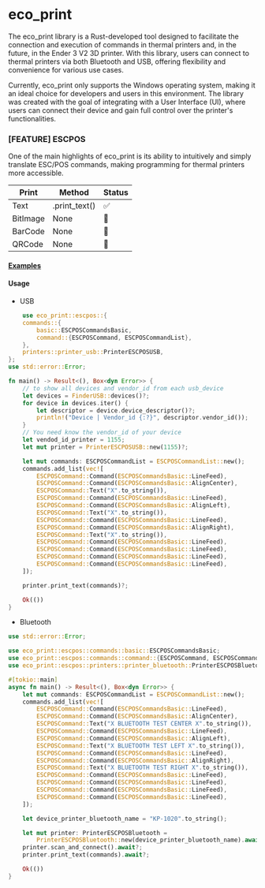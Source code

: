 # eco_print

The eco_print library is a Rust-developed tool designed to facilitate the connection and execution of commands in thermal printers and, in the future, in the Ender 3 V2 3D printer. With this library, users can connect to thermal printers via both Bluetooth and USB, offering flexibility and convenience for various use cases.

Currently, eco_print only supports the Windows operating system, making it an ideal choice for developers and users in this environment. The library was created with the goal of integrating with a User Interface (UI), where users can connect their device and gain full control over the printer's functionalities.


### [FEATURE] ESCPOS
One of the main highlights of eco_print is its ability to intuitively and simply translate ESC/POS commands, making programming for thermal printers more accessible.

| Print    |  Method       | Status |
|----------|---------------|--------|
| Text     | .print_text() |   ✅   |
| BitImage | None          |   🚧   |
| BarCode  | None          |   🚧   |
| QRCode   | None          |   🚧   |


#### <a href="/examples/">Examples</a>

#### Usage
- USB
```rust
    use eco_print::escpos::{
    commands::{
        basic::ESCPOSCommandsBasic,
        command::{ESCPOSCommand, ESCPOSCommandList},
    },
    printers::printer_usb::PrinterESCPOSUSB,
};
use std::error::Error;

fn main() -> Result<(), Box<dyn Error>> {
    // to show all devices and vendor_id from each usb_device
    let devices = FinderUSB::devices()?;
    for device in devices.iter() {
        let descriptor = device.device_descriptor()?;
        println!("Device | Vendor_id {:?}", descriptor.vendor_id());
    }
    // You need know the vendor_id of your device
    let vendod_id_printer = 1155;
    let mut printer = PrinterESCPOSUSB::new(1155)?;

    let mut commands: ESCPOSCommandList = ESCPOSCommandList::new();
    commands.add_list(vec![
        ESCPOSCommand::Command(ESCPOSCommandsBasic::LineFeed),
        ESCPOSCommand::Command(ESCPOSCommandsBasic::AlignCenter),
        ESCPOSCommand::Text("X".to_string()),
        ESCPOSCommand::Command(ESCPOSCommandsBasic::LineFeed),
        ESCPOSCommand::Command(ESCPOSCommandsBasic::AlignLeft),
        ESCPOSCommand::Text("X".to_string()),
        ESCPOSCommand::Command(ESCPOSCommandsBasic::LineFeed),
        ESCPOSCommand::Command(ESCPOSCommandsBasic::AlignRight),
        ESCPOSCommand::Text("X".to_string()),
        ESCPOSCommand::Command(ESCPOSCommandsBasic::LineFeed),
        ESCPOSCommand::Command(ESCPOSCommandsBasic::LineFeed),
        ESCPOSCommand::Command(ESCPOSCommandsBasic::LineFeed),
        ESCPOSCommand::Command(ESCPOSCommandsBasic::LineFeed),
    ]);

    printer.print_text(commands)?;

    Ok(())
}
```

- Bluetooth
```rust
use std::error::Error;

use eco_print::escpos::commands::basic::ESCPOSCommandsBasic;
use eco_print::escpos::commands::command::{ESCPOSCommand, ESCPOSCommandList};
use eco_print::escpos::printers::printer_bluetooth::PrinterESCPOSBluetooth;

#[tokio::main]
async fn main() -> Result<(), Box<dyn Error>> {
    let mut commands: ESCPOSCommandList = ESCPOSCommandList::new();
    commands.add_list(vec![
        ESCPOSCommand::Command(ESCPOSCommandsBasic::LineFeed),
        ESCPOSCommand::Command(ESCPOSCommandsBasic::AlignCenter),
        ESCPOSCommand::Text("X BLUETOOTH TEST CENTER X".to_string()),
        ESCPOSCommand::Command(ESCPOSCommandsBasic::LineFeed),
        ESCPOSCommand::Command(ESCPOSCommandsBasic::AlignLeft),
        ESCPOSCommand::Text("X BLUETOOTH TEST LEFT X".to_string()),
        ESCPOSCommand::Command(ESCPOSCommandsBasic::LineFeed),
        ESCPOSCommand::Command(ESCPOSCommandsBasic::AlignRight),
        ESCPOSCommand::Text("X BLUETOOTH TEST RIGHT X".to_string()),
        ESCPOSCommand::Command(ESCPOSCommandsBasic::LineFeed),
        ESCPOSCommand::Command(ESCPOSCommandsBasic::LineFeed),
        ESCPOSCommand::Command(ESCPOSCommandsBasic::LineFeed),
        ESCPOSCommand::Command(ESCPOSCommandsBasic::LineFeed),
    ]);

    let device_printer_bluetooth_name = "KP-1020".to_string();

    let mut printer: PrinterESCPOSBluetooth =
        PrinterESCPOSBluetooth::new(device_printer_bluetooth_name).await?;
    printer.scan_and_connect().await?;
    printer.print_text(commands).await?;

    Ok(())
}

```